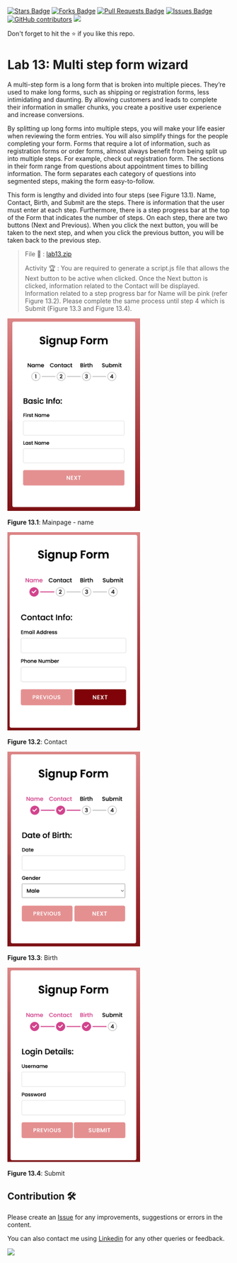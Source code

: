 <a href="https://github.com/drshahizan/learn-php/stargazers"><img src="https://img.shields.io/github/stars/drshahizan/learn-php" alt="Stars Badge"/></a>
<a href="https://github.com/drshahizan/learn-php/network/members"><img src="https://img.shields.io/github/forks/drshahizan/learn-php" alt="Forks Badge"/></a>
<a href="https://github.com/drshahizan/learn-php/pulls"><img src="https://img.shields.io/github/issues-pr/drshahizan/learn-php" alt="Pull Requests Badge"/></a>
<a href="https://github.com/drshahizan/learn-php/issues"><img src="https://img.shields.io/github/issues/drshahizan/learn-php" alt="Issues Badge"/></a>
<a href="https://github.com/drshahizan/learn-php/graphs/contributors"><img alt="GitHub contributors" src="https://img.shields.io/github/contributors/drshahizan/learn-php?color=2b9348"></a>
![](https://visitor-badge.glitch.me/badge?page_id=drshahizan/learn-php)

Don't forget to hit the :star: if you like this repo.

# Lab 13: Multi step form wizard

A multi-step form is a long form that is broken into multiple pieces. They’re used to make long forms, such as shipping or registration forms, less intimidating and daunting. By allowing customers and leads to complete their information in smaller chunks, you create a positive user experience and increase conversions.

By splitting up long forms into multiple steps, you will make your life easier when reviewing the form entries. You will also simplify things for the people completing your form. Forms that require a lot of information, such as registration forms or order forms, almost always benefit from being split up into multiple steps. For example, check out registration form. The sections in their form range from questions about appointment times to billing information. The form separates each category of questions into segmented steps, making the form easy-to-follow.

This form is lengthy and divided into four steps (see Figure 13.1). Name, Contact, Birth, and Submit are the steps. There is information that the user must enter at each step. Furthermore, there is a step progress bar at the top of the Form that indicates the number of steps. On each step, there are two buttons (Next and Previous). When you click the next button, you will be taken to the next step, and when you click the previous button, you will be taken back to the previous step.

> File 📁 : [lab13.zip](./download/lab13.zip?raw=true)
> 
> Activity 🏆 :
> You are required to generate a script.js file that allows the Next button to be active when clicked. Once the Next button is clicked, information related to the Contact will be displayed. Information related to a step progress bar for Name will be pink (refer Figure 13.2). Please complete the same process until step 4 which is Submit (Figure 13.3 and Figure 13.4).
> 

<img src="./download/l13int-a.png" width="300" />

**Figure 13.1**: Mainpage - name

<img src="./download/l13int-b.png" width="300" />

**Figure 13.2**: Contact

<img src="./download/l13int-c.png" width="300" />

**Figure 13.3**: Birth

<img src="./download/l13int-d.png" width="300" />

**Figure 13.4**: Submit


## Contribution 🛠️
Please create an [Issue](https://github.com/drshahizan/learn-php/issues) for any improvements, suggestions or errors in the content.

You can also contact me using [Linkedin](https://www.linkedin.com/in/drshahizan/) for any other queries or feedback.

![](https://komarev.com/ghpvc/?username=drshahizan&label=Views&color=0e75b6&style=flat)
